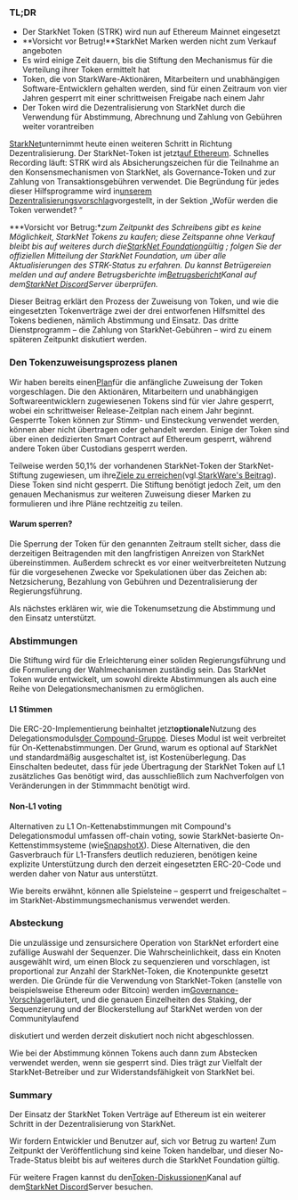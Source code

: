 ### TL;DR

* Der StarkNet Token (STRK) wird nun auf Ethereum Mainnet eingesetzt
* **Vorsicht vor Betrug!**StarkNet Marken werden nicht zum Verkauf angeboten
* Es wird einige Zeit dauern, bis die Stiftung den Mechanismus für die Verteilung ihrer Token ermittelt hat
* Token, die von StarkWare-Aktionären, Mitarbeitern und unabhängigen Software-Entwicklern gehalten werden, sind für einen Zeitraum von vier Jahren gesperrt mit einer schrittweisen Freigabe nach einem Jahr
* Der Token wird die Dezentralisierung von StarkNet durch die Verwendung für Abstimmung, Abrechnung und Zahlung von Gebühren weiter vorantreiben

[StarkNet](https://starknet.io/)unternimmt heute einen weiteren Schritt in Richtung Dezentralisierung. Der StarkNet-Token ist jetzt[auf Ethereum](https://etherscan.io/address/0xca14007eff0db1f8135f4c25b34de49ab0d42766). Schnelles Recording läuft: STRK wird als Absicherungszeichen für die Teilnahme an den Konsensmechanismen von StarkNet, als Governance-Token und zur Zahlung von Transaktionsgebühren verwendet. Die Begründung für jedes dieser Hilfsprogramme wird in[unserem Dezentralisierungsvorschlag](https://medium.com/@starkware/part-2-a-decentralization-and-governance-proposal-for-starknet-23e335645778)vorgestellt, in der Sektion „Wofür werden die Token verwendet? “

***Vorsicht vor Betrug:**zum Zeitpunkt des Schreibens gibt es keine Möglichkeit, StarkNet Tokens zu kaufen; diese Zeitspanne ohne Verkauf bleibt bis auf weiteres durch die[StarkNet Foundation](https://twitter.com/StarkNetFndn)gültig ; folgen Sie der offiziellen Mitteilung der StarkNet Foundation, um über alle Aktualisierungen des STRK-Status zu erfahren. Du kannst Betrügereien melden und auf andere Betrugsberichte im[Betrugsbericht](https://discord.gg/qypnmzkhbc)Kanal auf dem[StarkNet Discord](http://starknet.io/discord)Server überprüfen.*

Dieser Beitrag erklärt den Prozess der Zuweisung von Token, und wie die eingesetzten Tokenverträge zwei der drei entworfenen Hilfsmittel des Tokens bedienen, nämlich Abstimmung und Einsatz. Das dritte Dienstprogramm – die Zahlung von StarkNet-Gebühren – wird zu einem späteren Zeitpunkt diskutiert werden.

### Den Tokenzuweisungsprozess planen

Wir haben bereits einen[Plan](https://medium.com/starkware/part-3-starknet-token-design-5cc17af066c6)für die anfängliche Zuweisung der Token vorgeschlagen. Die den Aktionären, Mitarbeitern und unabhängigen Softwareentwicklern zugewiesenen Tokens sind für vier Jahre gesperrt, wobei ein schrittweiser Release-Zeitplan nach einem Jahr beginnt. Gesperrte Token können zur Stimm- und Einsteckung verwendet werden, können aber nicht übertragen oder gehandelt werden. Einige der Token sind über einen dedizierten Smart Contract auf Ethereum gesperrt, während andere Token über Custodians gesperrt werden.

Teilweise werden 50,1% der vorhandenen StarkNet-Token der StarkNet-Stiftung zugewiesen, um ihre[Ziele zu erreichen](https://medium.com/@StarkNet_Foundation/welcome-to-the-world-starknet-foundation-7bd55d5dbc59)(vgl.[StarkWare's Beitrag](https://medium.com/starkware/introducing-the-starknet-foundation-bd4b4379fbb)). Diese Token sind nicht gesperrt. Die Stiftung benötigt jedoch Zeit, um den genauen Mechanismus zur weiteren Zuweisung dieser Marken zu formulieren und ihre Pläne rechtzeitig zu teilen.

#### Warum sperren?

Die Sperrung der Token für den genannten Zeitraum stellt sicher, dass die derzeitigen Beitragenden mit den langfristigen Anreizen von StarkNet übereinstimmen. Außerdem schreckt es vor einer weitverbreiteten Nutzung für die vorgesehenen Zwecke vor Spekulationen über das Zeichen ab: Netzsicherung, Bezahlung von Gebühren und Dezentralisierung der Regierungsführung.

Als nächstes erklären wir, wie die Tokenumsetzung die Abstimmung und den Einsatz unterstützt.

### Abstimmungen

Die Stiftung wird für die Erleichterung einer soliden Regierungsführung und die Formulierung der Wahlmechanismen zuständig sein. Das StarkNet Token wurde entwickelt, um sowohl direkte Abstimmungen als auch eine Reihe von Delegationsmechanismen zu ermöglichen.

#### L1 Stimmen

Die ERC-20-Implementierung beinhaltet jetzt**optionale**Nutzung des Delegationsmoduls[der Compound-Gruppe](https://docs.compound.finance/v2/governance/). Dieses Modul ist weit verbreitet für On-Kettenabstimmungen. Der Grund, warum es optional auf StarkNet und standardmäßig ausgeschaltet ist, ist Kostenüberlegung. Das Einschalten bedeutet, dass für jede Übertragung der StarkNet Token auf L1 zusätzliches Gas benötigt wird, das ausschließlich zum Nachverfolgen von Veränderungen in der Stimmmacht benötigt wird.

#### Non-L1 voting

Alternativen zu L1 On-Kettenabstimmungen mit Compound's Delegationsmodul umfassen off-chain voting, sowie StarkNet-basierte On-Kettenstimmsysteme (wie[SnapshotX](https://snapshot.mirror.xyz/cUOrwdtEs5PvNh0sqYWWxPjt8GdJWn_Qp3cl7E3_8IU)). Diese Alternativen, die den Gasverbrauch für L1-Transfers deutlich reduzieren, benötigen keine explizite Unterstützung durch den derzeit eingesetzten ERC-20-Code und werden daher von Natur aus unterstützt.

Wie bereits erwähnt, können alle Spielsteine – gesperrt und freigeschaltet – im StarkNet-Abstimmungsmechanismus verwendet werden.

### Absteckung

Die unzulässige und zensursichere Operation von StarkNet erfordert eine zufällige Auswahl der Sequenzer. Die Wahrscheinlichkeit, dass ein Knoten ausgewählt wird, um einen Block zu sequenzieren und vorschlagen, ist proportional zur Anzahl der StarkNet-Token, die Knotenpunkte gesetzt werden. Die Gründe für die Verwendung von StarkNet-Token (anstelle von beispielsweise Ethereum oder Bitcoin) werden im[Governance-Vorschlag](https://medium.com/@starkware/part-2-a-decentralization-and-governance-proposal-for-starknet-23e335645778)erläutert, und die genauen Einzelheiten des Staking, der Sequenzierung und der Blockerstellung auf StarkNet werden von der Community</a>laufend

diskutiert und werden derzeit diskutiert noch nicht abgeschlossen.</p> 

Wie bei der Abstimmung können Tokens auch dann zum Abstecken verwendet werden, wenn sie gesperrt sind. Dies trägt zur Vielfalt der StarkNet-Betreiber und zur Widerstandsfähigkeit von StarkNet bei.



### Summary

Der Einsatz der StarkNet Token Verträge auf Ethereum ist ein weiterer Schritt in der Dezentralisierung von StarkNet.

Wir fordern Entwickler und Benutzer auf, sich vor Betrug zu warten! Zum Zeitpunkt der Veröffentlichung sind keine Token handelbar, und dieser No-Trade-Status bleibt bis auf weiteres durch die StarkNet Foundation gültig.

Für weitere Fragen kannst du den[Token-Diskussionen](https://discord.gg/qypnmzkhbc)Kanal auf dem[StarkNet Discord](http://starknet.io/discord)Server besuchen.